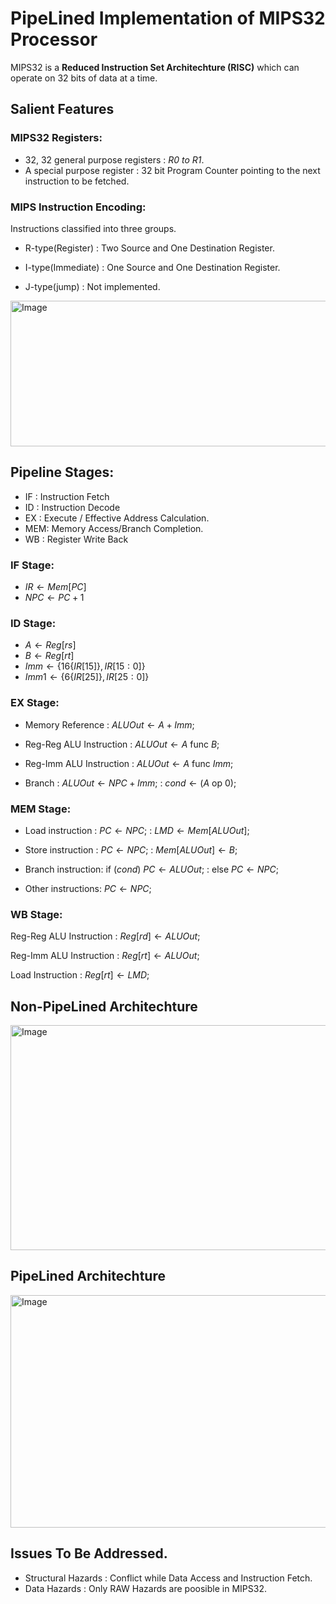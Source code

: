 
# PipeLined Implementation of MIPS32 Processor

MIPS32 is a **Reduced Instruction Set Architechture (RISC)** which can operate on 32 bits of data at a time.

## Salient Features

### MIPS32 Registers:

* 32, 32 general purpose registers : *R0 to R1*.
* A special purpose register : 32 bit Program Counter pointing to the next instruction to be fetched.


### MIPS Instruction Encoding:
Instructions classified into three groups.
* R-type(Register) : Two Source and One Destination Register.

* I-type(Immediate) : One Source and One Destination Register. 

* J-type(jump) : Not implemented.

 <img width="523" height="233" alt="Image" src="https://github.com/user-attachments/assets/4614a59c-f91e-4610-a7e0-cc65246075c1" />

 ## Pipeline Stages:

 * IF : Instruction Fetch
 * ID : Instruction Decode
 * EX : Execute / Effective Address Calculation.
 * MEM: Memory Access/Branch Completion.
 * WB : Register Write Back

### IF Stage:
* $IR  \leftarrow Mem[PC]$
* $NPC \leftarrow PC + 1$ 

### ID Stage:
* $A    \leftarrow Reg[rs]$
* $B    \leftarrow Reg[rt]$
* $Imm  \leftarrow  \{16\{IR[15]\} , IR[15:0]\}$
* $Imm1 \leftarrow  \{6\{IR[25]\}  , IR[25:0]\}$

### EX Stage:
* Memory Reference        : $ALUOut \leftarrow A + Imm;$

* Reg-Reg ALU Instruction : $ALUOut \leftarrow A \text{ func } B;$

* Reg-Imm ALU Instruction : $ALUOut \leftarrow A \text{ func } Imm;$

* Branch                  : $ALUOut \leftarrow NPC + Imm;$
                          : $cond \leftarrow (A \text{ op } 0);$

### MEM Stage:
* Load instruction  : $PC \leftarrow NPC;$
                    : $LMD \leftarrow Mem[ALUOut];$

* Store instruction : $PC \leftarrow NPC;$
                    : $Mem[ALUOut] \leftarrow B;$

* Branch instruction: $\text{if } (cond) \text{ } PC \leftarrow ALUOut;$
                    : $\text{else } PC \leftarrow NPC;$

* Other instructions: $PC \leftarrow NPC;$

### WB Stage:

Reg-Reg ALU Instruction : $Reg[rd] \leftarrow ALUOut;$

Reg-Imm ALU Instruction : $Reg[rt] \leftarrow ALUOut;$

Load Instruction        : $Reg[rt] \leftarrow LMD;$


## Non-PipeLined Architechture

<img width="811" height="360" alt="Image" src="https://github.com/user-attachments/assets/c5223b97-0fb8-409e-82e1-c29cb66acd1c" />

## PipeLined Architechture

<img width="809" height="372" alt="Image" src="https://github.com/user-attachments/assets/40a61dfd-a2f9-4b35-8aef-1287714c4951" />


## Issues To Be Addressed.

* Structural Hazards : Conflict while Data Access and Instruction Fetch.
* Data Hazards       : Only RAW Hazards are poosible in MIPS32.






